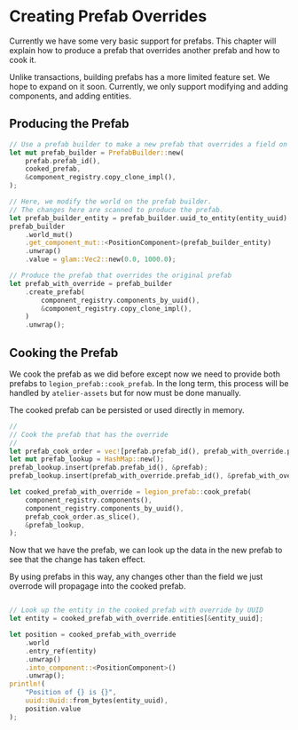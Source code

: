 # Creating Prefab Overrides

Currently we have some very basic support for prefabs. This chapter will explain how to produce a prefab that overrides
another prefab and how to cook it.

Unlike transactions, building prefabs has a more limited feature set. We hope to expand on it soon. Currently, we only
support modifying and adding components, and adding entities. 

## Producing the Prefab

```rust
// Use a prefab builder to make a new prefab that overrides a field on the given prefab
let mut prefab_builder = PrefabBuilder::new(
    prefab.prefab_id(),
    cooked_prefab,
    &component_registry.copy_clone_impl(),
);

// Here, we modify the world on the prefab builder. 
// The changes here are scanned to produce the prefab.
let prefab_builder_entity = prefab_builder.uuid_to_entity(entity_uuid).unwrap();
prefab_builder
    .world_mut()
    .get_component_mut::<PositionComponent>(prefab_builder_entity)
    .unwrap()
    .value = glam::Vec2::new(0.0, 1000.0);

// Produce the prefab that overrides the original prefab
let prefab_with_override = prefab_builder
    .create_prefab(
        component_registry.components_by_uuid(),
        &component_registry.copy_clone_impl(),
    )
    .unwrap();
```

## Cooking the Prefab

We cook the prefab as we did before except now we need to provide both prefabs to `legion_prefab::cook_prefab`.
In the long term, this process will be handled by `atelier-assets` but for now must be
done manually.

The cooked prefab can be persisted or used directly in memory.

```rust
//
// Cook the prefab that has the override
//
let prefab_cook_order = vec![prefab.prefab_id(), prefab_with_override.prefab_id()];
let mut prefab_lookup = HashMap::new();
prefab_lookup.insert(prefab.prefab_id(), &prefab);
prefab_lookup.insert(prefab_with_override.prefab_id(), &prefab_with_override);

let cooked_prefab_with_override = legion_prefab::cook_prefab(
    component_registry.components(),
    component_registry.components_by_uuid(),
    prefab_cook_order.as_slice(),
    &prefab_lookup,
);
```

Now that we have the prefab, we can look up the data in the new prefab to see that the change has taken effect.

By using prefabs in this way, any changes other than the field we just overrode will propagage into the cooked prefab.

```rust

// Look up the entity in the cooked prefab with override by UUID
let entity = cooked_prefab_with_override.entities[&entity_uuid];

let position = cooked_prefab_with_override
    .world
    .entry_ref(entity)
    .unwrap()
    .into_component::<PositionComponent>()
    .unwrap();
println!(
    "Position of {} is {}",
    uuid::Uuid::from_bytes(entity_uuid),
    position.value
);
```